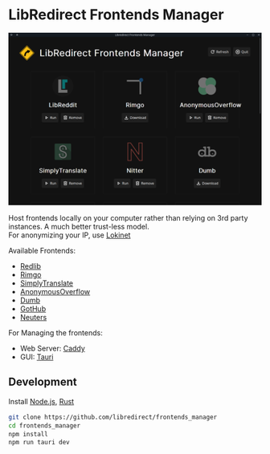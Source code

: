 # LibRedirect Frontends Manager

<img src="src/assets/imgs/screenshot_1.png" width=700>

Host frontends locally on your computer rather than relying on 3rd party instances. A much better trust-less model.\
For anonymizing your IP, use [Lokinet](https://lokinet.org/)

Available Frontends:
- [Redlib](https://github.com/redlib-org/redlib/)
- [Rimgo](https://codeberg.org/video-prize-ranch/rimgo)
- [SimplyTranslate](https://codeberg.org/SimpleWeb/SimplyTranslate)
- [AnonymousOverflow](https://github.com/httpjamesm/AnonymousOverflow)
- [Dumb](https://github.com/rramiachraf/dumb)
- [GotHub](https://codeberg.org/gothub/gothub)
- [Neuters](https://github.com/HookedBehemoth/neuters)

For Managing the frontends:
- Web Server: [Caddy](https://caddyserver.com/)
- GUI: [Tauri](https://tauri.app/)

## Development
Install [Node.js](https://nodejs.org), [Rust](https://www.rust-lang.org/)
```bash
git clone https://github.com/libredirect/frontends_manager
cd frontends_manager
npm install
npm run tauri dev
```